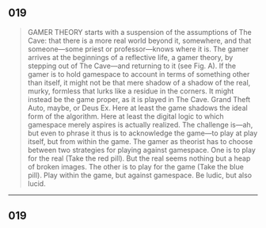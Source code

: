 ## 019
> GAMER THEORY  starts with a suspension of the assumptions of The Cave: that there is a more real world beyond it, somewhere, and that someone—some priest or professor—knows where it is. The gamer arrives at the beginnings of a reflective life, a gamer theory, by stepping out of The Cave—and returning to it (see Fig. A). If the gamer is to hold gamespace to account in terms of something other than itself, it might not be that mere shadow of a shadow of the real, murky, formless that lurks like a residue in the corners. It might instead be the game proper, as it is played in The Cave. Grand Theft Auto, maybe, or Deus Ex. Here at least the game shadows the ideal form of the algorithm. Here at least the digital logic to which gamespace merely aspires is actually realized. The challenge is—ah, but even to phrase it thus is to acknowledge the game—to play at play itself, but from within the game. The gamer as theorist has to choose between two strategies for playing against gamespace. One is to play for the real (Take the red pill). But the real seems nothing but a heap of broken images. The other is to play for the game (Take the blue pill). Play within the game, but against gamespace. Be ludic, but also lucid.

---

## 019
